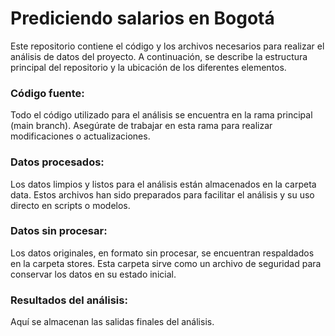 # Prediciendo salarios en Bogotá
Este repositorio contiene el código y los archivos necesarios para realizar el análisis de datos del proyecto. A continuación, se describe la estructura principal del repositorio y la ubicación de los diferentes elementos.

### Código fuente:
Todo el código utilizado para el análisis se encuentra en la rama principal (main branch). Asegúrate de trabajar en esta rama para realizar modificaciones o actualizaciones.

### Datos procesados: 
Los datos limpios y listos para el análisis están almacenados en la carpeta data. Estos archivos han sido preparados para facilitar el análisis y su uso directo en scripts o modelos.

### Datos sin procesar: 
Los datos originales, en formato sin procesar, se encuentran respaldados en la carpeta stores. Esta carpeta sirve como un archivo de seguridad para conservar los datos en su estado inicial.

### Resultados del análisis:
Aquí se almacenan las salidas finales del análisis.
